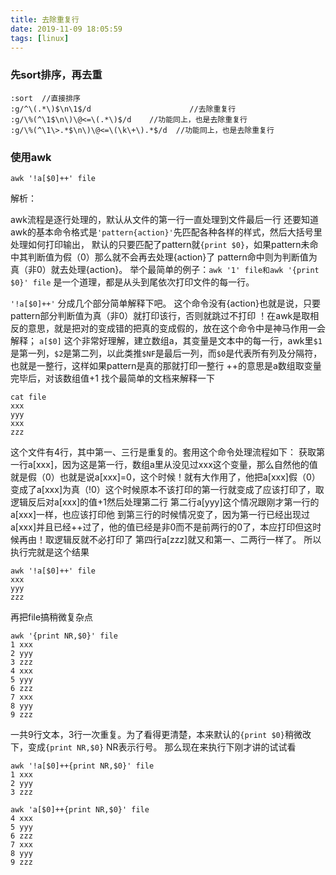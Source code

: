 ```yaml
---
title: 去除重复行
date: 2019-11-09 18:05:59
tags: [linux]
---
```


### 先sort排序，再去重

```shell
:sort  //直接排序
:g/^\(.*\)$\n\1$/d                      //去除重复行
:g/\%(^\1$\n\)\@<=\(.*\)$/d    //功能同上，也是去除重复行
:g/\%(^\1\>.*$\n\)\@<=\(\k\+\).*$/d  //功能同上，也是去除重复行
```

### 使用awk

`awk '!a[$0]++' file`

解析：

awk流程是逐行处理的，默认从文件的第一行一直处理到文件最后一行
还要知道awk的基本命令格式是`'pattern{action}'`先匹配各种各样的样式，然后大括号里处理如何打印输出，
默认的只要匹配了pattern就`{print $0}`，如果pattern未命中其判断值为假（0）那么就不会再去处理{action}了
pattern命中则为判断值为真（非0）就去处理{action}。
举个最简单的例子：`awk '1' file和awk '{print $0}' file` 是一个道理，都是从头到尾依次打印文件的每一行。


`'!a[$0]++'`
分成几个部分简单解释下吧。
这个命令没有{action}也就是说，只要pattern部分判断值为真（非0）就打印该行，否则就跳过不打印
！在awk是取相反的意思，就是把对的变成错的把真的变成假的，放在这个命令中是神马作用一会解释；
`a[$0]` 这个非常好理解，建立数组a，其变量是文本中的每一行，awk里`$1`是第一列，`$2`是第二列，以此类推`$NF`是最后一列，而`$0`是代表所有列及分隔符，也就是一整行，这样如果pattern是真的那就打印一整行
++的意思是a数组取变量完毕后，对该数组值+1
找个最简单的文档来解释一下

```shell
cat file
xxx
yyy
xxx
zzz
```

这个文件有4行，其中第一、三行是重复的。套用这个命令处理流程如下：
获取第一行a[xxx]，因为这是第一行，数组a里从没见过xxx这个变量，那么自然他的值就是假（0）也就是说a[xxx]=0，这个时候！就有大作用了，他把a[xxx]假（0）变成了a[xxx]为真（!0）这个时候原本不该打印的第一行就变成了应该打印了，取逻辑反后对a[xxx]的值+1然后处理第二行
第二行a[yyy]这个情况跟刚才第一行的a[xxx]一样，也应该打印他
到第三行的时候情况变了，因为第一行已经出现过a[xxx]并且已经++过了，他的值已经是非0而不是前两行的0了，本应打印但这时候再由！取逻辑反就不必打印了
第四行a[zzz]就又和第一、二两行一样了。
所以执行完就是这个结果
```shell
awk '!a[$0]++' file
xxx
yyy
zzz
```
再把file搞稍微复杂点

```shell
awk '{print NR,$0}' file
1 xxx
2 yyy
3 zzz
4 xxx
5 yyy
6 zzz
7 xxx
8 yyy
9 zzz
```
一共9行文本，3行一次重复。为了看得更清楚，本来默认的`{print $0}`稍微改下，变成`{print NR,$0}` NR表示行号。
那么现在来执行下刚才讲的试试看

```shell
awk '!a[$0]++{print NR,$0}' file
1 xxx
2 yyy
3 zzz

awk 'a[$0]++{print NR,$0}' file
4 xxx
5 yyy
6 zzz
7 xxx
8 yyy
9 zzz
```
